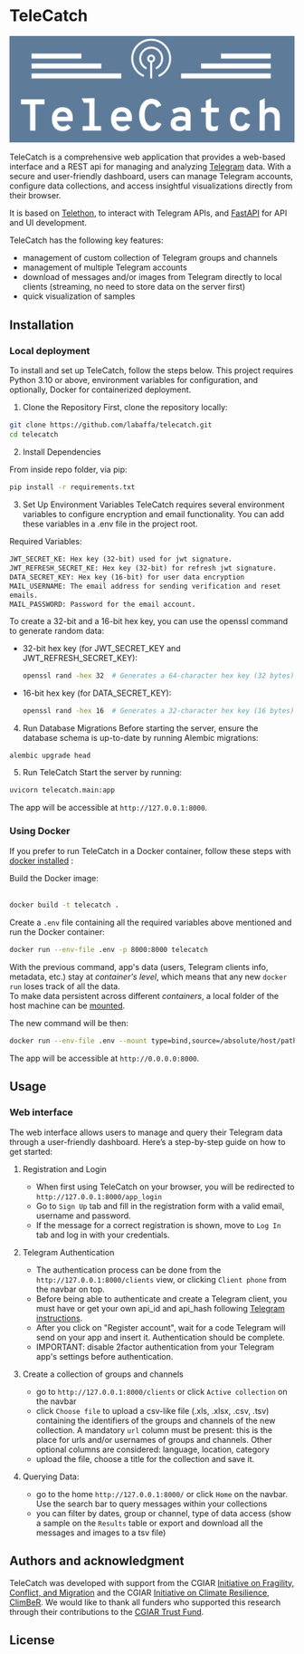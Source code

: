 # TeleCatch

![alt text](teledash/static/img/logo/logo_color_bg.jpeg)



TeleCatch is a comprehensive web application that provides a web-based interface and a REST api for managing and analyzing [Telegram](https://telegram.org/) data.
With a secure and user-friendly dashboard, users can manage Telegram accounts, configure data collections, and access insightful visualizations directly from their browser.

It is based on [Telethon](https://github.com/LonamiWebs/Telethon), to interact with Telegram APIs, and [FastAPI](https://github.com/fastapi/fastapi) for API and UI development.

TeleCatch has the following key features:
- management of custom collection of Telegram groups and channels
- management of multiple Telegram accounts
- download of messages and/or images from Telegram directly to local clients (streaming, no need to store data on the server first)
- quick visualization of samples



## Installation

### Local deployment
To install and set up TeleCatch, follow the steps below. This project requires Python 3.10 or above, environment variables for configuration, and optionally, Docker for containerized deployment.

1. Clone the Repository
First, clone the repository locally:

``` bash
git clone https://github.com/labaffa/telecatch.git
cd telecatch
```

2. Install Dependencies

From inside repo folder, via pip:

``` bash
pip install -r requirements.txt
```

3. Set Up Environment Variables
TeleCatch requires several environment variables to configure encryption and email functionality. You can add these variables in a .env file in the project root.

Required Variables:

```env
JWT_SECRET_KE: Hex key (32-bit) used for jwt signature.
JWT_REFRESH_SECRET_KE: Hex key (32-bit) for refresh jwt signature.
DATA_SECRET_KEY: Hex key (16-bit) for user data encryption
MAIL_USERNAME: The email address for sending verification and reset emails.
MAIL_PASSWORD: Password for the email account.
```

To create a 32-bit and a 16-bit hex key, you can use the openssl command to generate random data:

- 32-bit hex key (for JWT_SECRET_KEY and JWT_REFRESH_SECRET_KEY):
  ```bash
  openssl rand -hex 32  # Generates a 64-character hex key (32 bytes)
  ```
- 16-bit hex key (for DATA_SECRET_KEY):
  ```bash
  openssl rand -hex 16  # Generates a 32-character hex key (16 bytes)
  ```
4. Run Database Migrations
Before starting the server, ensure the database schema is up-to-date by running Alembic migrations:

```bash
alembic upgrade head
```

5. Run TeleCatch
Start the server by running:

```bash
uvicorn telecatch.main:app
```

The app will be accessible at `http://127.0.0.1:8000`.

### Using Docker
If you prefer to run TeleCatch in a Docker container, follow these steps with [docker installed](https://docs.docker.com/engine/install/) :

Build the Docker image:


```bash

docker build -t telecatch .
```


Create a `.env` file containing all the required variables above mentioned and run the Docker container:


```bash
docker run --env-file .env -p 8000:8000 telecatch
```


With the previous command, app's data (users, Telegram clients info, metadata, etc.) stay at *container's level*, which means that any new `docker run` loses track of all the data.  
To make data persistent across different *containers*, a local folder of the host machine can be [mounted](https://docs.docker.com/engine/storage/bind-mounts/). 

The new command will be then:
```bash
docker run --env-file .env --mount type=bind,source=/absolute/host/path/for/app/data,target=/app/teledash/sessions -p 8000:8000 telecatch
```
The app will be accessible at `http://0.0.0.0:8000`.


## Usage

### Web interface

The web interface allows users to manage and query their Telegram data through a user-friendly dashboard. Here’s a step-by-step guide on how to get started:
1. Registration and Login

   - When first using TeleCatch on your browser, you will be redirected to `http://127.0.0.1:8000/app_login`
   - Go to `Sign Up` tab and fill in the registration form with a valid email, username and password.
   - If the message for a correct registration is shown, move to `Log In` tab and log in with your credentials.

2. Telegram Authentication
   
   - The authentication process can be done from the `http://127.0.0.1:8000/clients` view, or clicking `Client phone` from the navbar on top.
   - Before being able to authenticate and create a Telegram client, you must have or get your own api_id and api_hash following [Telegram instructions](https://my.telegram.org).
   - After you click on "Register account", wait for a code Telegram will send on your app and insert it. Authentication should be complete.
   - IMPORTANT: disable 2factor authentication from your Telegram app's settings before authentication.

3. Create a collection of groups and channels
   - go to `http://127.0.0.1:8000/clients` or click  `Active collection` on the navbar
   - click `Choose file` to upload a csv-like file (.xls, .xlsx, .csv, .tsv) containing the identifiers of the groups and channels of the new collection. A mandatory `url` column must be present: this is the place for urls and/or usernames of groups and channels. Other optional columns are considered: language, location, category
   - upload the file, choose a title for the collection and save it.
  
4. Querying Data:
   - go to the home `http://127.0.0.1:8000/` or click `Home` on the navbar. Use the search bar to query messages within your collections
   - you can filter by dates, group or channel, type of data access (show a sample on the `Results` table or export and download all the messages and images to a tsv file)


## Authors and acknowledgment


TeleCatch was developed with support from the CGIAR [Initiative on Fragility, Conflict, and Migration](https://www.cgiar.org/initiative/fragility-conflict-and-migration/) and the CGIAR [Initiative on Climate Resilience, ClimBeR](https://www.cgiar.org/initiative/climate-resilience/). We would like to thank all funders who supported this research through their contributions to the [CGIAR Trust Fund](https://www.cgiar.org/funders/).



## License

